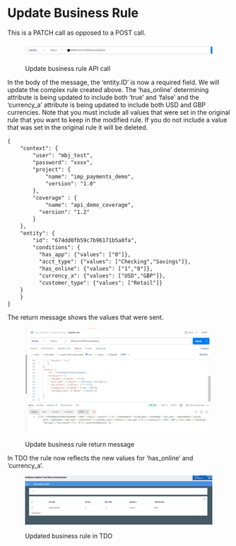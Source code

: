 # Update Business Rule

This is a PATCH call as opposed to a POST call.

&#x20;

<figure><img src="../../../../../.gitbook/assets/image (111).png" alt=""><figcaption><p>Update business rule API call</p></figcaption></figure>

&#x20;&#x20;

In the body of the message, the ‘entity.ID’ is now a required field.  We will update the complex rule created above.  The ‘has\_online’ determining attribute is being updated to include both ‘true’ and ‘false’ and the ‘currency\_a’ attribute is being updated to include both USD and GBP currencies.  Note that you must include all values that were set in the original rule that you want to keep in the modified rule.  If you do not include a value that was set in the original rule it will be deleted.

&#x20;

&#x20;

```
{
    "context": {
        "user": "mbj_test",
        "password": "xxxx",
        "project": {
            "name": "imp_payments_demo",
            "version": "1.0"
        },
        "coverage" : {
            "name": "api_demo_coverage",
          "version": "1.2"
        }
    },
    "entity": {
        "id": "674dd0fb59c7b96171b5a8fa",
        "conditions": {
          "has_app": {"values": ["0"]},
          "acct_type": {"values": ["Checking","Savings"]},
          "has_online": {"values": ["1","0"]},
          "currency_a": {"values": ["USD","GBP"]},
          "customer_type": {"values": ["Retail"]}
    }
    }
}
```

&#x20;

The return message shows the values that were sent.

&#x20;&#x20;

<figure><img src="../../../../../.gitbook/assets/image (112).png" alt=""><figcaption><p>Update business rule return message</p></figcaption></figure>

&#x20;

In TDO the rule now reflects the new values for ‘has\_online’ and ‘currency\_a’.

&#x20;

<figure><img src="../../../../../.gitbook/assets/image (113).png" alt=""><figcaption><p>Updated business rule in TDO</p></figcaption></figure>
